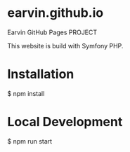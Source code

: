 # earvin.github.io

Earvin GitHub Pages PROJECT

This website is build with Symfony PHP.    

# Installation

$ npm install

# Local Development

$ npm run start
